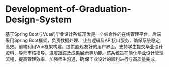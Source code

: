 # Development-of-Graduation-Design-System
基于Spring Boot与Vue的毕业设计系统开发是一个综合性的在线管理平台。后端采用Spring Boot框架，负责数据处理、业务逻辑及API接口服务，确保系统稳定高效。前端利用Vue框架构建，提供直观友好的用户界面，支持学生提交毕业设计资料、导师审核指导、进度跟踪及成果展示等功能。该系统旨在简化毕业设计管理流程，提高管理效率，加强师生沟通，确保毕业设计的顺利进行与高质量完成。
